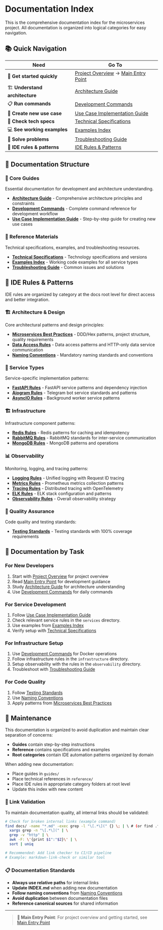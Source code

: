 # Documentation Index

This is the comprehensive documentation index for the microservices project. All documentation is organized into logical categories for easy navigation.

## 📚 Quick Navigation

| Need | Go To |
|------|-------|
| 🏁 **Get started quickly** | [Project Overview][link-project-overview] → [Main Entry Point][link-main-entry-point] |
| 🏗️ **Understand architecture** | [Architecture Guide][link-architecture-guide] |
| 📋 **Run commands** | [Development Commands][link-development-commands] |
| 🎯 **Create new use case** | [Use Case Implementation Guide][link-use-case-guide] |
| 🔧 **Check tech specs** | [Technical Specifications][link-tech-specs] |
| 💻 **See working examples** | [Examples Index][link-examples-index] |
| 🐛 **Solve problems** | [Troubleshooting Guide][link-troubleshooting-guide] |
| 🤖 **IDE rules & patterns** | [IDE Rules & Patterns][link-ide-rules] |

## 📂 Documentation Structure

### 📖 Core Guides
Essential documentation for development and architecture understanding.

- **[Architecture Guide][link-architecture-guide]** - Comprehensive architecture principles and constraints
- **[Development Commands][link-development-commands]** - Complete command reference for development workflow
- **[Use Case Implementation Guide][link-use-case-guide]** - Step-by-step guide for creating new use cases

### 📑 Reference Materials
Technical specifications, examples, and troubleshooting resources.

- **[Technical Specifications][link-tech-specs]** - Technology specifications and versions
- **[Examples Index][link-examples-index]** - Working code examples for all service types
- **[Troubleshooting Guide][link-troubleshooting-guide]** - Common issues and solutions

## 🤖 IDE Rules & Patterns

IDE rules are organized by category at the docs root level for direct access and better integration.

### 🏗️ Architecture & Design
Core architectural patterns and design principles:

- **[Microservices Best Practices][link-ms-best-practices]** - DDD/Hex patterns, project structure, quality requirements
- **[Data Access Rules][link-data-access-rules]** - Data access patterns and HTTP-only data service communication
- **[Naming Conventions][link-naming-conventions]** - Mandatory naming standards and conventions

### 🚀 Service Types
Service-specific implementation patterns:

- **[FastAPI Rules][link-fastapi-rules]** - FastAPI service patterns and dependency injection
- **[Aiogram Rules][link-aiogram-rules]** - Telegram bot service standards and patterns
- **[AsyncIO Rules][link-asyncio-rules]** - Background worker service patterns

### 🏗️ Infrastructure
Infrastructure component patterns:

- **[Redis Rules][link-redis-rules]** - Redis patterns for caching and idempotency
- **[RabbitMQ Rules][link-rabbitmq-rules]** - RabbitMQ standards for inter-service communication
- **[MongoDB Rules][link-mongodb-rules]** - MongoDB patterns and operations

### 📊 Observability
Monitoring, logging, and tracing patterns:

- **[Logging Rules][link-logging-rules]** - Unified logging with Request ID tracing
- **[Metrics Rules][link-metrics-rules]** - Prometheus metrics collection patterns
- **[Tracing Rules][link-tracing-rules]** - Distributed tracing with OpenTelemetry
- **[ELK Rules][link-elk-rules]** - ELK stack configuration and patterns
- **[Observability Rules][link-observability-rules]** - Overall observability strategy

### 🧪 Quality Assurance
Code quality and testing standards:

- **[Testing Standards][link-testing-standards]** - Testing standards with 100% coverage requirements

## 🎯 Documentation by Task

### For New Developers
1. Start with [Project Overview][link-project-overview] for project overview
2. Read [Main Entry Point][link-main-entry-point] for development guidance
3. Study [Architecture Guide][link-architecture-guide] for architecture understanding
4. Use [Development Commands][link-development-commands] for daily commands

### For Service Development
1. Follow [Use Case Implementation Guide][link-use-case-guide]
2. Check relevant service rules in the `services` directory.
3. Use examples from [Examples Index][link-examples-index]
4. Verify setup with [Technical Specifications][link-tech-specs]

### For Infrastructure Setup
1. Use [Development Commands][link-development-commands] for Docker operations
2. Follow infrastructure rules in the `infrastructure` directory.
3. Setup observability with the rules in the `observability` directory.
4. Troubleshoot with [Troubleshooting Guide][link-troubleshooting-guide]

### For Code Quality
1. Follow [Testing Standards][link-testing-standards]
2. Use [Naming Conventions][link-naming-conventions]
3. Apply patterns from [Microservices Best Practices][link-ms-best-practices]

## 🔄 Maintenance

This documentation is organized to avoid duplication and maintain clear separation of concerns:

- **Guides** contain step-by-step instructions
- **Reference** contains specifications and examples
- **Root categories** contain IDE automation patterns organized by domain

When adding new documentation:
- Place guides in `guides/`
- Place technical references in `reference/`
- Place IDE rules in appropriate category folders at root level
- Update this index with new content

### 🔗 Link Validation

To maintain documentation quality, all internal links should be validated:

```bash
# Check for broken internal links (example command)
find docs/ -name "*.md" -exec grep -l "\[.*\](" {} \; | \ # (or find .framework/docs/ when used as submodule)
  xargs grep -n "\[.*\](" | \
  grep -v "http" | \
  awk -F: \'{print $1":"$2}\' | \
  sort | uniq

# Recommended: Add link checker to CI/CD pipeline
# Example: markdown-link-check or similar tool
```

### 📋 Documentation Standards

- **Always use relative paths** for internal links
- **Update INDEX.md** when adding new documentation
- **Follow naming conventions** from [Naming Conventions][link-naming-conventions]
- **Avoid duplication** between documentation files
- **Reference canonical sources** for shared information

---

> **📖 Main Entry Point**: For project overview and getting started, see [Main Entry Point][link-main-entry-point]

[link-main-entry-point]: LINKS_REFERENCE.md#core-documentation
[link-project-overview]: LINKS_REFERENCE.md#core-documentation
[link-architecture-guide]: LINKS_REFERENCE.md#core-documentation
[link-tech-specs]: LINKS_REFERENCE.md#core-documentation
[link-development-commands]: LINKS_REFERENCE.md#developer-guides
[link-use-case-guide]: LINKS_REFERENCE.md#developer-guides
[link-troubleshooting-guide]: LINKS_REFERENCE.md#developer-guides
[link-examples-index]: LINKS_REFERENCE.md#examples-and-templates
[link-ide-rules]: LINKS_REFERENCE.md#ide-rules-and-patterns
[link-ms-best-practices]: LINKS_REFERENCE.md#ide-rules-and-patterns
[link-data-access-rules]: LINKS_REFERENCE.md#ide-rules-and-patterns
[link-naming-conventions]: LINKS_REFERENCE.md#ide-rules-and-patterns
[link-fastapi-rules]: LINKS_REFERENCE.md#ide-rules-and-patterns
[link-aiogram-rules]: LINKS_REFERENCE.md#ide-rules-and-patterns
[link-asyncio-rules]: LINKS_REFERENCE.md#ide-rules-and-patterns
[link-redis-rules]: LINKS_REFERENCE.md#ide-rules-and-patterns
[link-rabbitmq-rules]: LINKS_REFERENCE.md#ide-rules-and-patterns
[link-mongodb-rules]: LINKS_REFERENCE.md#ide-rules-and-patterns
[link-logging-rules]: LINKS_REFERENCE.md#ide-rules-and-patterns
[link-metrics-rules]: LINKS_REFERENCE.md#ide-rules-and-patterns
[link-tracing-rules]: LINKS_REFERENCE.md#ide-rules-and-patterns
[link-elk-rules]: LINKS_REFERENCE.md#ide-rules-and-patterns
[link-observability-rules]: LINKS_REFERENCE.md#ide-rules-and-patterns
[link-testing-standards]: LINKS_REFERENCE.md#ide-rules-and-patterns